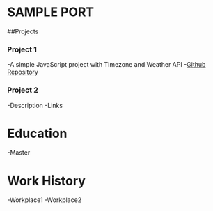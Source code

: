 # SAMPLE PORT

##Projects
### Project 1
-A simple JavaScript project with Timezone and Weather API 
-[Github Repository](https://github.com/sjun8080/portfolio-weather.git)

### Project 2
-Description
-Links

# Education
-Master

# Work History
-Workplace1
-Workplace2

